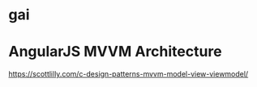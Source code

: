 # gai
# AngularJS MVVM Architecture
https://scottlilly.com/c-design-patterns-mvvm-model-view-viewmodel/


